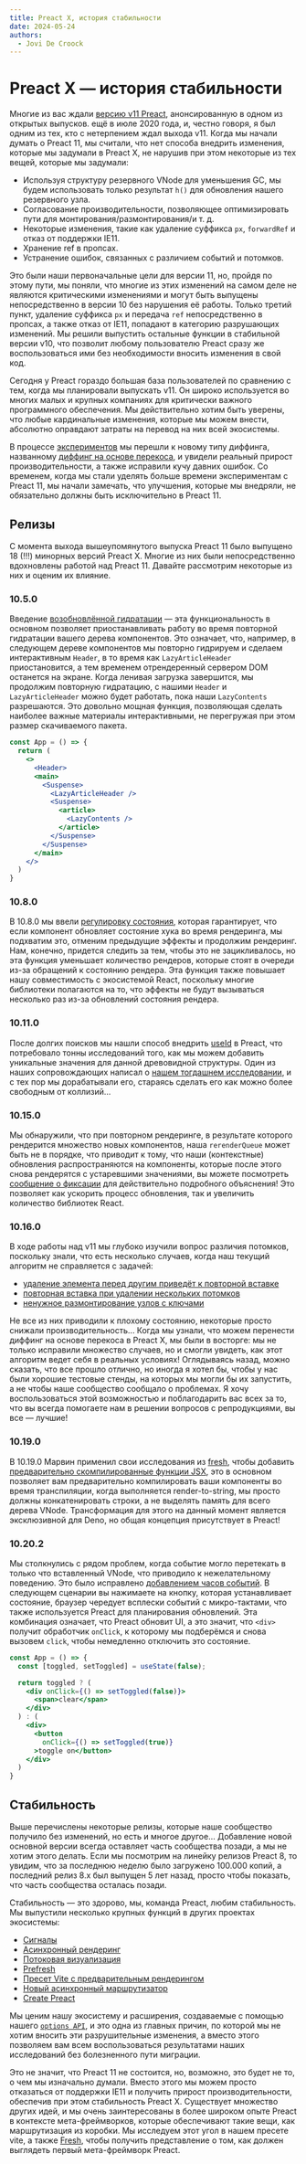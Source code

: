 ```yaml
---
title: Preact X, история стабильности
date: 2024-05-24
authors:
  - Jovi De Croock
---
```


# Preact X — история стабильности

Многие из вас ждали [версию v11 Preact](https://github.com/preactjs/preact/issues/2621), анонсированную в одном из открытых выпусков.
ещё в июле 2020 года, и, честно говоря, я был одним из тех, кто с нетерпением ждал выхода v11.
Когда мы начали думать о Preact 11, мы считали, что нет способа внедрить изменения, которые мы задумали в Preact X, не нарушив при этом некоторые из тех вещей, которые мы задумали:

- Используя структуру резервного VNode для уменьшения GC, мы будем использовать только результат `h()` для обновления нашего резервного узла.
- Согласование производительности, позволяющее оптимизировать пути для монтирования/размонтирования/и т. д.
- Некоторые изменения, такие как удаление суффикса `px`, `forwardRef` и отказ от поддержки IE11.
- Хранение ref в пропсах.
- Устранение ошибок, связанных с различием событий и потомков.

Это были наши первоначальные цели для версии 11, но, пройдя по этому пути, мы поняли, что многие из этих изменений на самом деле не являются критическими изменениями и могут быть выпущены непосредственно в версии 10 без нарушения её работы. Только третий пункт, удаление суффикса `px` и передача `ref` непосредственно в пропсах, а также отказ от IE11, попадают в категорию разрушающих изменений. Мы решили выпустить остальные функции в стабильной версии v10, что позволит любому пользователю Preact сразу же воспользоваться ими без необходимости вносить изменения в свой код.

Сегодня у Preact гораздо большая база пользователей по сравнению с тем, когда мы планировали выпускать v11. Он широко используется во многих малых и крупных компаниях для критически важного программного обеспечения. Мы действительно хотим быть уверены, что любые кардинальные изменения, которые мы можем внести, абсолютно оправдают затраты на перевод на них всей экосистемы.

В процессе [экспериментов](https://github.com/preactjs/preact/tree/v11) мы перешли к новому типу диффинга, названному [диффинг на основе перекоса](https://github.com/preactjs/preact/pull/3388), и увидели реальный прирост производительности, а также исправили кучу давних ошибок. Со временем, когда мы стали уделять больше времени экспериментам с Preact 11, мы начали замечать, что улучшения, которые мы внедряли, не обязательно должны быть исключительно в Preact 11.

## Релизы

С момента выхода вышеупомянутого выпуска Preact 11 было выпущено 18 (!!!) минорных версий Preact X.
Многие из них были непосредственно вдохновлены работой над Preact 11. Давайте рассмотрим некоторые из них и оценим их влияние.

### 10.5.0

Введение [возобновлённой гидратации](https://github.com/preactjs/preact/pull/2754) — эта функциональность в основном позволяет приостанавливать работу во время повторной гидратации вашего дерева компонентов. Это означает, что, например, в следующем дереве компонентов мы повторно гидрируем и сделаем интерактивным `Header`, в то время как `LazyArticleHeader` приостановится, а тем временем отрендеренный сервером DOM останется на экране. Когда ленивая загрузка завершится, мы продолжим повторную гидратацию, с нашими `Header` и `LazyArticleHeader` можно будет работать, пока наши `LazyContents` разрешаются. Это довольно мощная функция, позволяющая сделать наиболее важные материалы интерактивными, не перегружая при этом размер скачиваемого пакета.

```jsx
const App = () => {
  return (
    <>
      <Header>
      <main>
        <Suspense>
          <LazyArticleHeader />
          <Suspense>
            <article>
              <LazyContents />
            </article>
          </Suspense>
        </Suspense>
      </main>
    </>
  )
}
```

### 10.8.0

В 10.8.0 мы ввели [регулировку состояния](https://github.com/preactjs/preact/pull/3553), которая гарантирует, что если компонент обновляет состояние хука во время рендеринга, мы подхватим это, отменим предыдущие эффекты и продолжим рендеринг. Нам, конечно, придется следить за тем, чтобы это не зацикливалось, но эта функция уменьшает количество рендеров, которые стоят в очереди из-за обращений к состоянию рендера. Эта функция также повышает нашу совместимость с экосистемой React, поскольку многие библиотеки полагаются на то, что эффекты не будут вызываться несколько раз из-за обновлений состояния рендера.

### 10.11.0

После долгих поисков мы нашли способ внедрить [useId](https://github.com/preactjs/preact/pull/3583) в Preact, что потребовало тонны исследований того, как мы можем добавить уникальные значения для данной древовидной структуры. Один из наших сопровождающих написал о [нашем тогдашнем исследовании](https://www.jovidecroock.com/blog/preact-use-id), и с тех пор мы дорабатывали его, стараясь сделать его как можно более свободным от коллизий...

### 10.15.0

Мы обнаружили, что при повторном рендеринге, в результате которого рендерится множество новых компонентов, наша `rerenderQueue` может быть не в порядке, что приводит к тому, что наши (контекстные) обновления распространяются на компоненты, которые после этого снова рендерятся с устаревшими значениями, вы можете посмотреть [сообщение о фиксации](https://github.com/preactjs/preact/commit/672782adbf9ccefa7a4d7c175f0adf8580f73c92) для действительно подробного объяснения! Это позволяет как ускорить процесс обновления, так и увеличить количество библиотек React.

### 10.16.0

В ходе работы над v11 мы глубоко изучили вопрос различия потомков, поскольку знали, что есть несколько случаев, когда наш текущий алгоритм не справляется с задачей:

- [удаление элемента перед другим приведёт к повторной вставке](https://github.com/preactjs/preact/issues/3973)
- [повторная вставка при удалении нескольких потомков](https://github.com/preactjs/preact/issues/2622)
- [ненужное размонтирование узлов с ключами](https://github.com/preactjs/preact/issues/2783)

Не все из них приводили к плохому состоянию, некоторые просто снижали производительность... Когда мы узнали, что можем перенести диффинг на основе перекоса в Preact X, мы были в восторге: мы не только исправили множество случаев, но и смогли увидеть, как этот алгоритм ведет себя в реальных условиях! Оглядываясь назад, можно сказать, что все прошло отлично, но иногда я хотел бы, чтобы у нас были хорошие тестовые стенды, на которых мы могли бы их запустить, а не чтобы наше сообщество сообщало о проблемах. Я хочу воспользоваться этой возможностью и поблагодарить вас всех за то, что вы всегда помогаете нам в решении вопросов с репродукциями, вы все — лучшие!

### 10.19.0

В 10.19.0 Марвин применил свои исследования из [fresh](https://fresh.deno.dev/), чтобы добавить [предварительно скомпилированные функции JSX](https://github.com/preactjs/preact/pull/4177), это в основном позволяет вам предварительно компилировать ваши компоненты во время транспиляции, когда выполняется render-to-string, мы просто должны конкатенировать строки, а не выделять память для всего дерева VNode. Трансформация для этого на данный момент является эксклюзивной для Deno, но общая концепция присутствует в Preact!

### 10.20.2

Мы столкнулись с рядом проблем, когда событие могло перетекать в только что вставленный VNode, что приводило к нежелательному поведению. Это было исправлено [добавлением часов событий](https://github.com/preactjs/preact/pull/4322). В следующем сценарии вы нажимаете на кнопку, которая устанавливает состояние, браузер чередует всплески событий с микро-тактами, что также используется Preact для планирования обновлений. Эта комбинация означает, что Preact обновит UI, а это значит, что `<div>` получит обработчик `onClick`, к которому мы подберёмся и снова вызовем `click`, чтобы немедленно отключить это состояние.

```jsx
const App = () => {
  const [toggled, setToggled] = useState(false);

  return toggled ? (
    <div onClick={() => setToggled(false)}>
      <span>clear</span>
    </div> 
  ) : (
    <div>
      <button
        onClick={() => setToggled(true)}
      >toggle on</button>
    </div>
  )
}
```

## Стабильность

Выше перечислены некоторые релизы, которые наше сообщество получило без изменений, но есть и многое другое... Добавление новой основной версии всегда оставляет часть сообщества позади, а мы не хотим этого делать. Если мы посмотрим на линейку релизов Preact 8, то увидим, что за последнюю неделю было загружено 100.000 копий, а последний релиз 8.x был выпущен 5 лет назад, просто чтобы показать, что часть сообщества осталась позади.

Стабильность — это здорово, мы, команда Preact, любим стабильность. Мы выпустили несколько крупных функций в других проектах экосистемы:

- [Сигналы](https://github.com/preactjs/signals)
- [Асинхронный рендеринг](https://github.com/preactjs/preact-render-to-string/pull/333)
- [Потоковая визуализация](https://github.com/preactjs/preact-render-to-string/pull/354)
- [Prefresh](https://github.com/preactjs/prefresh)
- [Пресет Vite с предварительным рендерингом](https://github.com/preactjs/preset-vite#prerendering-configuration)
- [Новый асинхронный маршрутизатор](https://github.com/preactjs/preact-iso)
- [Create Preact](https://github.com/preactjs/create-preact)

Мы ценим нашу экосистему и расширения, создаваемые с помощью нашего [`options API`](https://marvinh.dev/blog/preact-options/), и это одна из главных причин, по которой мы не хотим вносить эти разрушительные изменения, а вместо этого позволяем вам всем воспользоваться результатами наших исследований без болезненного пути миграции.

Это не значит, что Preact 11 не состоится, но, возможно, это будет не то, о чем мы изначально думали. Вместо этого мы можем просто отказаться от поддержки IE11 и получить прирост производительности, обеспечив при этом стабильность Preact X. Существует множество других идей, и мы очень заинтересованы в более широком опыте Preact в контексте мета-фреймворков, которые обеспечивают такие вещи, как маршрутизация из коробки. Мы исследуем этот угол в нашем пресете vite, а также [Fresh](https://fresh.deno.dev/), чтобы получить представление о том, как должен выглядеть первый мета-фреймворк Preact.
